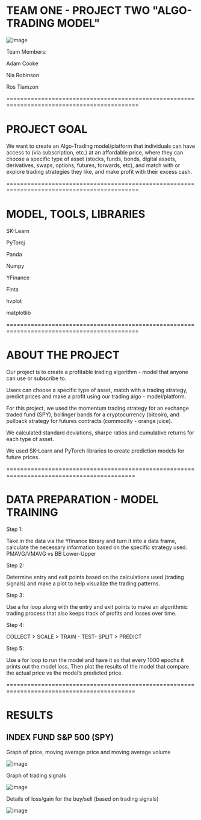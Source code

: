 # TEAM ONE - PROJECT TWO "ALGO-TRADING MODEL"

![image](https://user-images.githubusercontent.com/108433370/196785794-1f9f88d8-44bf-47f6-9a6c-0ddb95b1e069.png)

Team Members:

Adam Cooke

Nia Robinson

Ros Tiamzon

============================================================================================

# PROJECT GOAL

We want to create an Algo-Trading model/platform that individuals can have access to (via subscription, etc.) at an affordable price, where they can choose a specific type of asset (stocks, funds, bonds, digital assets, derivatives, swaps, options, futures, forwards, etc), and match with or explore trading strategies they like, and make profit with their excess cash.

============================================================================================

# MODEL, TOOLS, LIBRARIES

SK-Learn

PyTorcj

Panda

Numpy

YFinance

Finta

hvplot

matplotlib

============================================================================================

# ABOUT THE PROJECT

Our project is to create a profitable trading algorithm - model that anyone can use or subscribe to.

Users can choose a specific type of asset, match with a trading strategy, predict prices and make a profit using our trading algo - model/platform.  

For this project, we used the momentum trading strategy for an exchange traded fund (SPY), bollinger bands for a cryptocurrency (bitcoin), and pullback strategy for futures contracts (commodity - orange juice). 

We calculated standard deviations, sharpe ratios and cumulative returns for each type of asset. 

We used SK-Learn and PyTorch libraries to create prediction models for future prices.


===========================================================================================

# DATA PREPARATION - MODEL TRAINING 

Step 1:

Take in the data via the Yfinance library and turn it into a data frame, calculate the necessary information based on the specific strategy used. PMAVG/VMAVG vs BB Lower-Upper

Step 2:

Determine  entry and exit points based on the calculations used (trading signals) and make a plot to help visualize the trading patterns.

Step 3: 

Use a for loop along with the entry and exit points to make an algorithmic trading process that also keeps track of profits and losses over time.

Step 4: 

COLLECT > SCALE > TRAIN - TEST- SPLIT > PREDICT

Step 5: 

Use a for loop to run the model and have it so that every 1000 epochs it prints out the model loss. Then plot the results of the model that compare the actual price vs the model’s predicted price.


===========================================================================================

# RESULTS

## INDEX FUND S&P 500 (SPY)

Graph of price, moving average price and moving average volume

![image](https://user-images.githubusercontent.com/108433370/196787488-3f8d8a6b-f5b1-463c-91c6-ddd9988d22bb.png)


Graph of trading signals

![image](https://user-images.githubusercontent.com/108433370/196787577-c4f165be-5e15-4c6e-894e-595add04d2a1.png)

Details of loss/gain for the buy/sell (based on trading signals)

![image](https://user-images.githubusercontent.com/108433370/196787848-f7aee07e-322b-4ea1-8bd1-e4f8818dc813.png)




